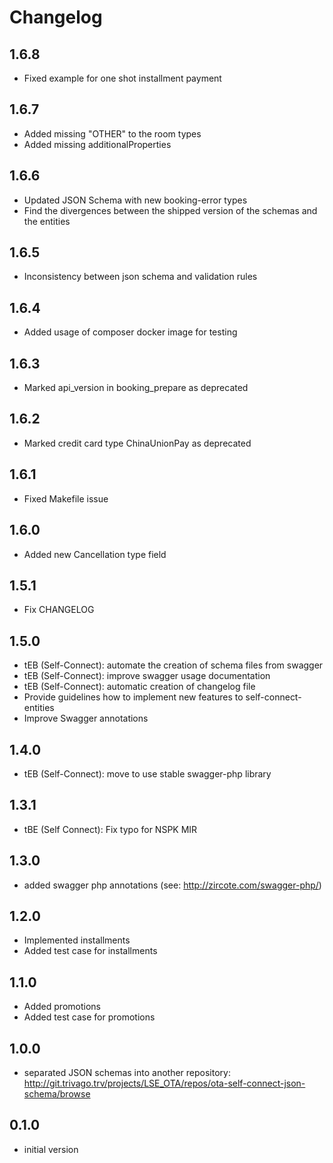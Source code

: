 # Changelog

## 1.6.8
- Fixed example for one shot installment payment 

## 1.6.7
- Added missing "OTHER" to the room types
- Added missing additionalProperties

## 1.6.6
- Updated JSON Schema with new booking-error types 
- Find the divergences between the shipped version of the schemas and the entities

## 1.6.5
- Inconsistency between json schema and validation rules

## 1.6.4
- Added usage of composer docker image for testing

## 1.6.3
- Marked api_version in booking_prepare as deprecated

## 1.6.2
- Marked credit card type ChinaUnionPay as deprecated

## 1.6.1
- Fixed Makefile issue

## 1.6.0
- Added new Cancellation type field

## 1.5.1
- Fix CHANGELOG

## 1.5.0
- tEB (Self-Connect): automate the creation of schema files from swagger
- tEB (Self-Connect): improve swagger usage documentation
- tEB (Self-Connect): automatic creation of changelog file
- Provide guidelines how to implement new features to self-connect-entities
- Improve Swagger annotations

## 1.4.0
- tEB (Self-Connect): move to use stable swagger-php library

## 1.3.1
- tBE (Self Connect): Fix typo for NSPK MIR

## 1.3.0
- added swagger php annotations (see: http://zircote.com/swagger-php/)

## 1.2.0
- Implemented installments
- Added test case for installments

## 1.1.0
- Added promotions 
- Added test case for promotions

## 1.0.0
- separated JSON schemas into another repository: http://git.trivago.trv/projects/LSE_OTA/repos/ota-self-connect-json-schema/browse

## 0.1.0
- initial version
